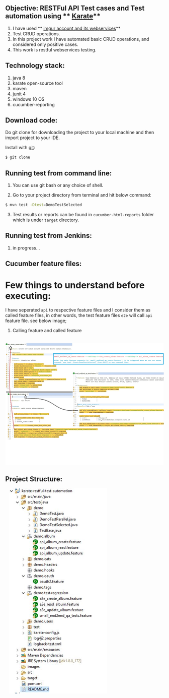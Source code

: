 ## Objective: RESTFul API Test cases and Test automation using ** [Karate](https://github.com/intuit/karate#quickstart)**  

1. I have used ** [imgur account and its webservices](https://imgur.com)**
2. Test CRUD operations. 
3. In this project work I have automated basic CRUD operations, and considered only positive cases.
4. This work is restful webservices testing.

Technology stack:
-----------------

1. java 8
2. karate open-source tool
3. maven
4. junit 4
5. windows 10 OS
6. cucumber-reporting


Download code:
---------------

Do git clone for downloading the project to your local machine and then import project to your IDE.

Install with [git](https://git-scm.com/downloads):
	
```sh
$ git clone 
``` 


Running test from command line:
------------------------------

1. You can use git bash or any choice of shell.

2. Go to your project directory from terminal and hit below command:

```sh
$ mvn test -Dtest=DemoTestSelected
```

3. Test results or reports can be found in `cucumber-html-reports` folder which is under `target` directory.



Running test from Jenkins:
-------------------------------

1. in progress...


Cucumber feature files:
------------------------


# Few things to understand before executing:

I have seperated `api` to respective feature files and I consider them as called feature files, in other words, the test feature files `e2e` will call
`api` feature file. see below image;

1. Calling feature and called feature




&nbsp;&nbsp;
![](images/big_pic.JPG)



Project Structure:
------------------

&nbsp;&nbsp;
![](images/project_Structure.JPG)


